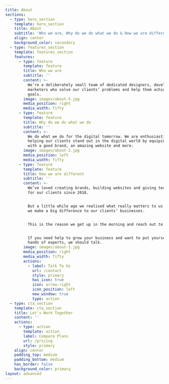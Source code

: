 ```yaml
---
title: About
sections:
  - type: hero_section
    template: hero_section
    title: About
    subtitle: 'Who we are, Why do we do what we do & How we are different'
    align: center
    background_color: secondary
  - type: features_section
    template: features_section
    features:
      - type: feature
        template: feature
        title: Who we are
        subtitle: ''
        content: >-
          We’re a deliberately small team of dedicated designers, developers and
          marketers who solve our clients’ problems and help them achieve their
          goals.
        image: images/about-5.jpg
        media_position: right
        media_width: fifty
      - type: feature
        template: feature
        title: Why do we do what we do
        subtitle: ''
        content: >-
          We do what we do for the digital tomorrow. We are enthusiastic about
          helping our clients stand out in the digital world by equiping them
          with a good brand, an amazing website and more.
        image: images/about-2.jpg
        media_position: left
        media_width: fifty
      - type: feature
        template: feature
        title: How we are different
        subtitle: ''
        content: >-
          We’ve loved creating brands, building websites and giving tech advice
          for our clients since 2018.


          But a little while ago we realised what really matters to us is when
          we make a big difference to our clients’ businesses.


          This is the reason we get up in the morning and reach out to you.


          If you need help to grow your business and want to put yourself in the
          hands of experts, we should talk.
        image: images/about-1.jpg
        media_position: right
        media_width: fifty
        actions:
          - label: Talk To Us
            url: /contact
            style: primary
            has_icon: true
            icon: arrow-right
            icon_position: left
            new_window: true
            type: action
  - type: cta_section
    template: cta_section
    title: Let's Work Together
    content: ''
    actions:
      - type: action
        template: action
        label: Compare Plans
        url: /pricing
        style: primary
    align: center
    padding_top: medium
    padding_bottom: medium
    has_border: false
    background_color: primary
layout: advanced
---
```

